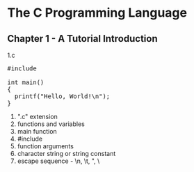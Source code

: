 # The C Programming Language  

## Chapter 1 -  A Tutorial Introduction  

1.c   
<pre>
#include <stdio.h>

int main()
{
  printf("Hello, World!\n");
}
</pre>  

1. ".c" extension  
2. functions and variables  
3. main function  
4. #include  
5. function arguments  
6. character string or string constant  
7. escape sequence - \n, \t, \", \\  

